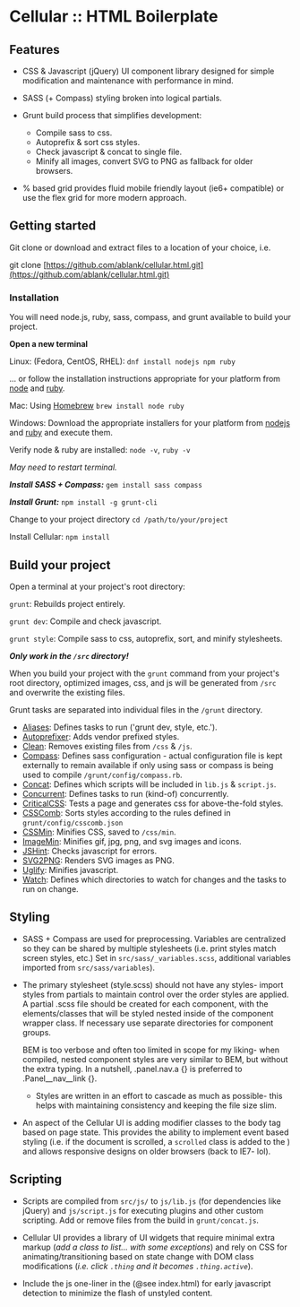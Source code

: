 # Cellular :: HTML Boilerplate
## Features
- CSS & Javascript (jQuery) UI component library designed for simple modification and maintenance with performance in mind.
- SASS (+ Compass) styling broken into logical partials.
- Grunt build process that simplifies development:
  - Compile sass to css.
  - Autoprefix & sort css styles.
  - Check javascript & concat to single file.
  - Minify all images, convert SVG to PNG as fallback for older browsers.

- % based grid provides fluid mobile friendly layout (ie6+ compatible) or use the flex grid for more modern approach.

## Getting started
Git clone or download and extract files to a location of your choice, i.e.

git clone [https://github.com/ablank/cellular.html.git](https://github.com/ablank/cellular.html.git)

### Installation
You will need node.js, ruby, sass, compass, and grunt available to build your project.

**Open a new terminal**

Linux: (Fedora, CentOS, RHEL): `dnf install nodejs npm ruby`

... or follow the installation instructions appropriate for your platform from  [node](https://nodejs.org/en/download/package-manager/) and [ruby](https://www.ruby-lang.org/en/documentation/installation/#package-management-systems).

Mac: Using [Homebrew](http://brew.sh/)  `brew install node ruby`

Windows: Download the appropriate installers for your platform from [nodejs](https://nodejs.org/en/download/) and [ruby](http://rubyinstaller.org/) and execute them.

Verify node & ruby are installed: `node -v`, `ruby -v`

_May need to restart terminal._

**_Install SASS + Compass:_** `gem install sass compass`

**_Install Grunt:_** `npm install -g grunt-cli`

Change to your project directory `cd /path/to/your/project`

Install Cellular: `npm install`

## Build your project
Open a terminal at your project's root directory:

  `grunt`: Rebuilds project entirely.

  `grunt dev`: Compile and check javascript.

  `grunt style`: Compile sass to css, autoprefix, sort, and minify stylesheets.

**_Only work in the `/src` directory!_**

When you build your project with the `grunt` command  from your project's root directory, optimized images, css, and js will be generated from `/src` and overwrite the existing files.

Grunt tasks are separated into individual files in the `/grunt` directory.

* [Aliases](https://www.npmjs.com/package/load-grunt-config): Defines tasks to run ('grunt dev, style, etc.').
* [Autoprefixer](https://www.npmjs.com/package/grunt-autoprefixer): Adds vendor prefixed styles.
* [Clean](https://www.npmjs.com/package/grunt-contrib-clean): Removes existing files from `/css` & `/js`.
* [Compass](https://www.npmjs.com/package/grunt-contrib-compass): Defines sass configuration - actual configuration file is kept externally to remain available if only using sass or compass is being used to compile `/grunt/config/compass.rb`.
* [Concat](https://www.npmjs.com/package/grunt-concat-language): Defines which scripts will be included in `lib.js` & `script.js`.
* [Concurrent](https://www.npmjs.com/package/grunt-concurrent): Defines tasks to run (kind-of) concurrently.
* [CriticalCSS](https://www.npmjs.com/package/grunt-criticalcss): Tests a page and generates css for above-the-fold styles.
* [CSSComb](https://www.npmjs.com/package/grunt-csscomb): Sorts styles according to the rules defined in `grunt/config/csscomb.json`
* [CSSMin](https://www.npmjs.com/package/grunt-contrib-cssmin): Minifies CSS, saved to `/css/min`.
* [ImageMin](https://www.npmjs.com/package/grunt-contrib-imagemin): Minifies gif, jpg, png, and svg images and icons.
* [JSHint](https://www.npmjs.com/package/grunt-contrib-jshint): Checks javascript for errors.
* [SVG2PNG](https://www.npmjs.com/package/grunt-svg2png): Renders SVG images as PNG.
* [Uglify](https://www.npmjs.com/package/grunt-contrib-uglify): Minifies javascript.
* [Watch](https://www.npmjs.com/package/grunt-contrib-watch): Defines which directories to watch for changes and the tasks to run on change.

## Styling
- SASS + Compass are used for preprocessing. Variables are centralized so they can be shared by multiple stylesheets (i.e. print styles match screen styles, etc.) Set in `src/sass/_variables.scss`, additional variables imported from `src/sass/variables`).
- The primary stylesheet (style.scss) should not have any styles- import styles from partials to maintain control over the order styles are applied. A partial .scss file should be created for each component, with the elements/classes that will be styled nested inside of the component wrapper class. If necessary use separate directories for component groups.

  BEM is too verbose and often too limited in scope for my liking- when compiled, nested component styles are very similar to BEM, but without the extra typing. In a nutshell, .panel.nav.a {} is preferred to .Panel__nav__link {}.
  - Styles are written in an effort to cascade as much as possible- this helps with maintaining consistency and keeping the file size slim.

- An aspect of the Cellular UI is adding modifier classes to the body tag based on page state. This provides the ability to implement event based styling (i.e. if the document is scrolled, a `scrolled` class is added to the <body>) and allows responsive designs on older browsers (back to IE7- lol).

## Scripting
- Scripts are compiled from `src/js/` to `js/lib.js` (for dependencies like jQuery) and `js/script.js` for executing plugins and other custom scripting. Add or remove files from the build in `grunt/concat.js`.

* Cellular UI provides a library of UI widgets that require minimal extra markup (*add a class to list... with some exceptions*) and rely on CSS for animating/transitioning based on state change with DOM class modifications (*i.e. click `.thing` and it becomes `.thing.active`*).

* Include the js one-liner in the <head> (@see index.html) for early javascript detection to minimize the flash of unstyled content.
